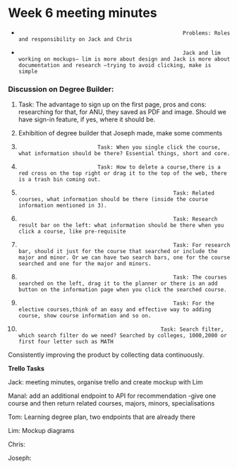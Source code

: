 # Week 6 meeting minutes

-                                                         Problems: Roles and responsibility on Jack and Chris 


-                                                         Jack and lim working on mockups– lim is more about design and Jack is more about documentation and research –trying to avoid clicking, make is simple 

### Discussion on Degree Builder: 



1. Task: The advantage to sign up on the first page, pros and cons: researching for     that, for ANU, they saved as PDF and image. Should we have sign-in feature, if yes, where it should be.
2. Exhibition of degree builder that Joseph made, make some comments

3.                              Task: When you single click the course, what information should be there? Essential things, short and core.


4.                              Task: How to delete a course,there is a red cross on the top right or drag it to the top of the web, there is a trash bin coming out. 

5.                                                      Task: Related courses, what information should be there (inside the course information mentioned in 3).


6.                                                      Task: Research result bar on the left: what information should be there when you click a course, like pre-requisite


7.                                                      Task: For research bar, should it just for the course that searched or include the major and minor. Or we can have two search bars, one for the course searched and one for the major and minors.


8.                                                      Task: The courses searched on the left, drag it to the planner or there is an add button on the information page when you click the searched course.  


9.                                                      Task: For the elective courses,think of an easy and effective way to adding course, show course information and so on. 

10.                                                  Task: Search filter, which search filter do we need? Searched by colleges, 1000,2000 or first four letter such as MATH

Consistently improving the product by collecting data continuously.

 

**Trello Tasks** 

Jack: meeting minutes, organise trello and create mockup with Lim

Manal: add an additional endpoint to API for recommendation -give one course and then return related courses, majors, minors, specialisations

Tom: Learning degree plan, two endpoints that are already there

Lim: Mockup diagrams

Chris: 

Joseph: 